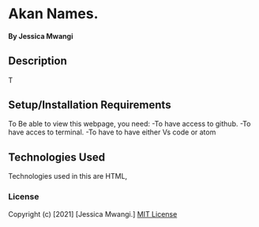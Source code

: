 # Akan Names.
#### 
#### By Jessica Mwangi
## Description
T
## Setup/Installation Requirements
To Be able to view this webpage, you need:
-To have access to github.
-To have acces to terminal.
-To have to have either Vs code or atom

## Technologies Used
Technologies used in this are HTML,

### License
Copyright (c) [2021] [Jessica Mwangi.]
[MIT License](https://choosealicense.com/licenses/mit/)